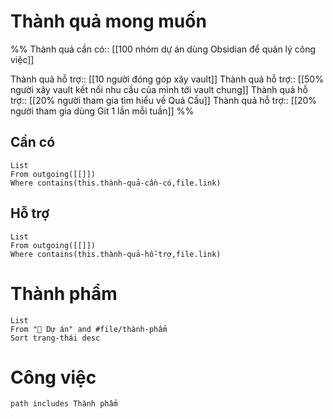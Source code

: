 # Thành quả mong muốn
%%
Thành quả cần có:: [[100 nhóm dự án dùng Obsidian để quản lý công việc]] 

Thành quả hỗ trợ:: [[10 người đóng góp xây vault]]
Thành quả hỗ trợ:: [[50% người xây vault kết nối nhu cầu của mình tới vault chung]]
Thành quả hỗ trợ:: [[20% người tham gia tìm hiểu về Quả Cầu]]
Thành quả hỗ trợ:: [[20% người tham gia dùng Git 1 lần mỗi tuần]]
%%
## Cần có
```dataview
List
From outgoing([[]])
Where contains(this.thành-quả-cần-có,file.link)
```
## Hỗ trợ
```dataview
List
From outgoing([[]])
Where contains(this.thành-quả-hỗ-trợ,file.link)
```
# Thành phẩm
```dataview
List 
From "📐 Dự án" and #file/thành-phẩm 
Sort trạng-thái desc
```

# Công việc
```tasks
path includes Thành phẩm
```
